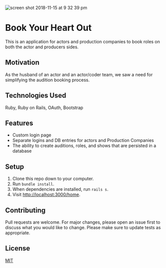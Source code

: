 ![screen shot 2018-11-15 at 9 32 39 pm](https://user-images.githubusercontent.com/19625309/48594276-03645d80-e91e-11e8-88c1-42fdfe56b7dc.png)
# Book Your Heart Out
This is an application for actors and production companies to book roles on both the actor and producers sides.
## Motivation
As the husband of an actor and an actor/coder team, we saw a need for simplifying the audition booking process.
## Technologies Used
Ruby, Ruby on Rails, OAuth, Bootstrap
## Features
* Custom login page
* Separate logins and DB entries for actors and Production Companies
* The ability to create auditions, roles, and shows that are persisted in a database
## Setup
1. Clone this repo down to your computer.
2. Run `bundle install`.
3. When dependencies are installed, run `rails s`.
4. Visit <http://localhost:3000/home>.
## Contributing
Pull requests are welcome. For major changes, please open an issue first to discuss what you would like to change.
Please make sure to update tests as appropriate.
## License
[MIT](https://choosealicense.com/licenses/mit/)
